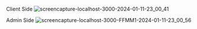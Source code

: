 
Client Side
![screencapture-localhost-3000-2024-01-11-23_00_41](https://github.com/harsha19980324/Destination-Management-Travel-Map-MERN-Stack/assets/84613888/1ee8ca85-145e-4811-997d-c3dbd9b70125)

Admin Side
![screencapture-localhost-3000-FFMM1-2024-01-11-23_00_56](https://github.com/harsha19980324/Destination-Management-Travel-Map-MERN-Stack/assets/84613888/b17408eb-37bf-48d8-8ba6-88b693a038c0)
